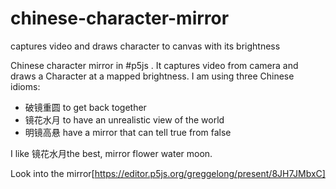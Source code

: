 # chinese-character-mirror
captures video and draws character to canvas with its brightness

Chinese character mirror in #p5js . It captures video from camera and draws a Character at a mapped brightness.
I am using three Chinese idioms:
- 破镜重圆  to get back together  
- 镜花水月 to have an unrealistic view of the world 
- 明镜高悬 have a mirror that can tell true from false

I like 镜花水月the best, mirror flower water moon. 

Look into the mirror[https://editor.p5js.org/greggelong/present/8JH7JMbxC]
